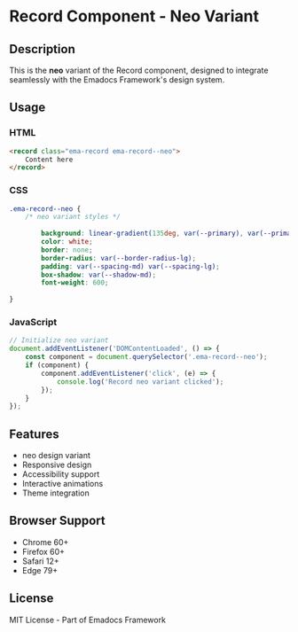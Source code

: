 # Record Component - Neo Variant

## Description
This is the **neo** variant of the Record component, designed to integrate seamlessly with the Emadocs Framework's design system.

## Usage

### HTML
```html
<record class="ema-record ema-record--neo">
    Content here
</record>
```

### CSS
```css
.ema-record--neo {
    /* neo variant styles */
    
        background: linear-gradient(135deg, var(--primary), var(--primary-dark));
        color: white;
        border: none;
        border-radius: var(--border-radius-lg);
        padding: var(--spacing-md) var(--spacing-lg);
        box-shadow: var(--shadow-md);
        font-weight: 600;
    
}
```

### JavaScript
```javascript
// Initialize neo variant
document.addEventListener('DOMContentLoaded', () => {
    const component = document.querySelector('.ema-record--neo');
    if (component) {
        component.addEventListener('click', (e) => {
            console.log('Record neo variant clicked');
        });
    }
});
```

## Features
- neo design variant
- Responsive design
- Accessibility support
- Interactive animations
- Theme integration

## Browser Support
- Chrome 60+
- Firefox 60+
- Safari 12+
- Edge 79+

## License
MIT License - Part of Emadocs Framework
